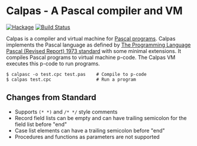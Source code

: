 # Calpas - A Pascal compiler and VM

[![Hackage](https://img.shields.io/hackage/v/calpas)](https://hackage.haskell.org/package/calpas)
[![Build Status](https://img.shields.io/github/workflow/status/rkaippully/calpas/Haskell%20CI/master)](https://github.com/rkaippully/calpas/actions?query=workflow%3A%22Haskell+CI%22+branch%3Amaster)

Calpas is a compiler and virtual machine for [Pascal
programs](https://en.wikipedia.org/wiki/Pascal_(programming_language)). Calpas implements the Pascal language as defined
by [The Programming Language Pascal (Revised Report) 1973
standard](https://www.research-collection.ethz.ch/handle/20.500.11850/68910) with some minimal extensions. It compiles
Pascal programs to virtual machine p-code. The Calpas VM executes this p-code to run programs.

```shell
$ calpasc -o test.cpc test.pas    # Compile to p-code
$ calpas test.cpc                 # Run a program
```

## Changes from Standard

- Supports `(* *)` and `/* */` style comments
- Record field lists can be empty and can have trailing semicolon for the field list before "end"
- Case list elements can have a trailing semicolon before "end"
- Procedures and functions as parameters are not supported
